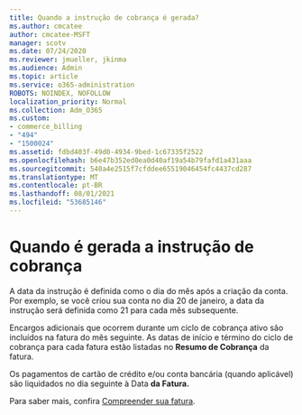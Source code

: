 ```yaml
---
title: Quando a instrução de cobrança é gerada?
ms.author: cmcatee
author: cmcatee-MSFT
manager: scotv
ms.date: 07/24/2020
ms.reviewer: jmueller, jkinma
ms.audience: Admin
ms.topic: article
ms.service: o365-administration
ROBOTS: NOINDEX, NOFOLLOW
localization_priority: Normal
ms.collection: Adm_O365
ms.custom:
- commerce_billing
- "494"
- "1500024"
ms.assetid: fdbd403f-49d0-4934-9bed-1c67335f2522
ms.openlocfilehash: b6e47b352ed0ea0d40af19a54b79fafd1a431aaa
ms.sourcegitcommit: 540a4e2515f7cfddee65519046454fc4437cd287
ms.translationtype: MT
ms.contentlocale: pt-BR
ms.lasthandoff: 08/01/2021
ms.locfileid: "53685146"
---
```

# <a name="when-is-the-billing-statement-generated"></a>Quando é gerada a instrução de cobrança

A data da instrução é definida como o dia do mês após a criação da conta. Por exemplo, se você criou sua conta no dia 20 de janeiro, a data da instrução será definida como 21 para cada mês subsequente.

Encargos adicionais que ocorrem durante um ciclo de cobrança ativo são incluídos na fatura do mês seguinte. As datas de início e término do ciclo de cobrança para cada fatura estão listadas no **Resumo de Cobrança** da fatura.

Os pagamentos de cartão de crédito e/ou conta bancária (quando aplicável) são liquidados no dia seguinte à Data **da Fatura.**
  
Para saber mais, confira [Compreender sua fatura](/microsoft-365/commerce/billing-and-payments/understand-your-invoice2).